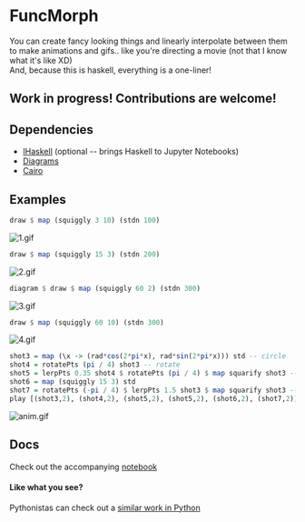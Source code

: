# FuncMorph

You can create fancy looking things and linearly interpolate between them to make animations and gifs.. like you're directing a movie (not that I know what it's like XD)  
And, because this is haskell, everything is a one-liner!

## Work in progress! Contributions are welcome!
## Dependencies
- [IHaskell](https://github.com/gibiansky/IHaskell)  (optional -- brings Haskell to Jupyter Notebooks)
- [Diagrams](https://archives.haskell.org/projects.haskell.org/diagrams/)
- [Cairo](http://hackage.haskell.org/package/cairo)

## Examples
```Haskell
draw $ map (squiggly 3 10) (stdn 100)
``` 
![1.gif](https://github.com/sam46/FuncMorph/blob/master/gallery/1.png)
  

```Haskell
draw $ map (squiggly 15 3) (stdn 200)
``` 
![2.gif](https://github.com/sam46/FuncMorph/blob/master/gallery/2.png)
  

```Haskell
diagram $ draw $ map (squiggly 60 2) (stdn 300)
``` 
![3.gif](https://github.com/sam46/FuncMorph/blob/master/gallery/3.png)
  

```Haskell
draw $ map (squiggly 60 10) (stdn 300)
``` 
![4.gif](https://github.com/sam46/FuncMorph/blob/master/gallery/4.png)


```Haskell
shot3 = map (\x -> (rad*cos(2*pi*x), rad*sin(2*pi*x))) std -- circle
shot4 = rotatePts (pi / 4) shot3 -- rotate
shot5 = lerpPts 0.35 shot4 $ rotatePts (pi / 4) $ map squarify shot3 -- squircle
shot6 = map (squiggly 15 3) std
shot7 = rotatePts (-pi / 4) $ lerpPts 1.5 shot3 $ map squarify shot3 -- diamond
play [(shot3,2), (shot4,2), (shot5,2), (shot5,2), (shot6,2), (shot7,2)]
``` 
![anim.gif](https://github.com/sam46/FuncMorph/blob/master/gallery/anim.gif)

## Docs
Check out the accompanying [notebook](https://github.com/sam46/FuncMorph/blob/master/fmorph.ipynb)

#### Like what you see? 
Pythonistas can check out a [similar work in Python](https://github.com/sam46/Morph)

